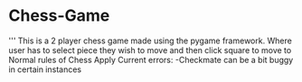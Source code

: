 # Chess-Game
'''
This is a 2 player chess game made using the pygame framework.
Where user has to select piece they wish to move and then click square to move to
Normal rules of Chess Apply
Current errors:
      -Checkmate can be a bit buggy in certain instances
